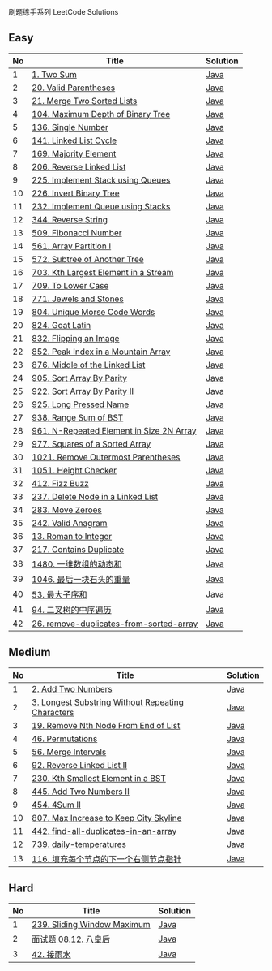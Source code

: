 刷题练手系列 LeetCode Solutions


## Easy
| No | Title                                                                                                          | Solution                                                                                                             |
|----|----------------------------------------------------------------------------------------------------------------|----------------------------------------------------------------------------------------------------------------------|
| 1  | [1. Two Sum](https://oj.leetcode.com/problems/two-sum)                                                         | [Java](https://github.com/cleverUtd/leetcode/blob/master/src/main/java/TwoSum.java)                                  |
| 2  | [20. Valid Parentheses](https://leetcode.com/problems/valid-parentheses/)                                      | [Java](https://github.com/cleverUtd/leetcode/blob/master/src/main/java/stack/ValidParentheses.java)                  |
| 3  | [21. Merge Two Sorted Lists](https://leetcode.com/problems/merge-two-sorted-lists/)                            | [Java](https://github.com/cleverUtd/leetcode/blob/master/src/main/java/linkedList/MergeTwoSortedLists.java)          |
| 4  | [104. Maximum Depth of Binary Tree](https://leetcode.com/problems/maximum-depth-of-binary-tree/)               | [Java](https://github.com/cleverUtd/leetcode/blob/master/src/main/java/tree/MaximumDepthOfBinaryTree.java)           |
| 5  | [136. Single Number](https://oj.leetcode.com/problems/single-number)                                           | [Java](https://github.com/cleverUtd/leetcode/blob/master/src/main/java/SingleNumber.java)                            |
| 6  | [141. Linked List Cycle](https://leetcode.com/problems/linked-list-cycle/)                                     | [Java](https://github.com/cleverUtd/leetcode/blob/master/src/main/java/linkedList/LinkedListCycle.java)              |
| 7  | [169. Majority Element](https://leetcode.com/problems/majority-element/)                                       | [Java](https://github.com/cleverUtd/leetcode/blob/master/src/main/java/array/MajorityElement.java)                   |
| 8  | [206. Reverse Linked List](https://leetcode.com/problems/reverse-linked-list/)                                 | [Java](https://github.com/cleverUtd/leetcode/blob/master/src/main/java/linkedList/ReverseLinkedList.java)            |
| 9  | [225. Implement Stack using Queues](https://leetcode.com/problems/implement-stack-using-queues/)               | [Java](https://github.com/cleverUtd/leetcode/blob/master/src/main/java/stack/ImplementStackUsingQueues.java)         |
| 10 | [226. Invert Binary Tree](https://leetcode.com/problems/invert-binary-tree/)                                   | [Java](https://github.com/cleverUtd/leetcode/blob/master/src/main/java/tree/InvertBinaryTree.java)                   |
| 11 | [232. Implement Queue using Stacks](https://leetcode.com/problems/implement-queue-using-stacks/)               | [Java](https://github.com/cleverUtd/leetcode/blob/master/src/main/java/stack/ImplementQueueUsingStacks.java)         |
| 12 | [344. Reverse String](https://leetcode.com/problems/reverse-string/)                                           | [Java](https://github.com/cleverUtd/leetcode/blob/master/src/main/java/twoPointers/ReverseString.java)               |
| 13 | [509. Fibonacci Number](https://leetcode.com/problems/fibonacci-number/)                                       | [Java](https://github.com/cleverUtd/leetcode/blob/master/src/main/java/FibonacciNumber.java)                         |
| 14 | [561. Array Partition I](https://leetcode.com/problems/array-partition-i/)                                     | [Java](https://github.com/cleverUtd/leetcode/blob/master/src/main/java/array/ArrayPartitionI.java)                   |
| 15 | [572. Subtree of Another Tree](https://leetcode.com/problems/subtree-of-another-tree/)                         | [Java](https://github.com/cleverUtd/leetcode/blob/master/src/main/java/tree/SubtreeOfAnotherTree.java)               |
| 16 | [703. Kth Largest Element in a Stream](https://leetcode.com/problems/kth-largest-element-in-a-stream/)         | [Java](https://github.com/cleverUtd/leetcode/blob/master/src/main/java/heap/KthLargest.java)                         |
| 17 | [709. To Lower Case](https://leetcode.com/problems/to-lower-case/)                                             | [Java](https://github.com/cleverUtd/leetcode/blob/master/src/main/java/string/ToLowerCase.java)                      |
| 18 | [771. Jewels and Stones](https://leetcode.com/problems/jewels-and-stones/)                                     | [Java](https://github.com/cleverUtd/leetcode/blob/master/src/main/java/hashTable/JewelsAndStones.java)               |
| 19 | [804. Unique Morse Code Words](https://leetcode.com/problems/unique-morse-code-words/)                         | [Java](https://github.com/cleverUtd/leetcode/blob/master/src/main/java/string/UniqueMorseCodeWords.java)             |
| 20 | [824. Goat Latin](https://leetcode.com/problems/goat-latin/)                                                   | [Java](https://github.com/cleverUtd/leetcode/blob/master/src/main/java/string/GoatLatin.java)                        |
| 21 | [832. Flipping an Image](https://leetcode.com/problems/flipping-an-image/)                                     | [Java](https://github.com/cleverUtd/leetcode/blob/master/src/main/java/array/FlippingAnImage.java)                   |
| 22 | [852. Peak Index in a Mountain Array](https://leetcode.com/problems/peak-index-in-a-mountain-array/)           | [Java](https://github.com/cleverUtd/leetcode/blob/master/src/main/java/binarySearch/PeakIndexInAMountainArray.java)  |
| 23 | [876. Middle of the Linked List](https://leetcode.com/problems/middle-of-the-linked-list/)                     | [Java](https://github.com/cleverUtd/leetcode/blob/master/src/main/java/linkedList/MiddleOfTheLinkedList.java)        |
| 24 | [905. Sort Array By Parity](https://leetcode.com/problems/sort-array-by-parity/)                               | [Java](https://github.com/cleverUtd/leetcode/blob/master/src/main/java/array/SortArrayByParity.java)                 |
| 25 | [922. Sort Array By Parity II](https://leetcode.com/problems/sort-array-by-parity-ii/)                         | [Java](https://github.com/cleverUtd/leetcode/blob/master/src/main/java/array/SortArrayByParityII.java)               |
| 26 | [925. Long Pressed Name](https://leetcode.com/problems/long-pressed-name/)                                     | [Java](https://github.com/cleverUtd/leetcode/blob/master/src/main/java/twoPointers/LongPressedName.java)             |
| 27 | [938. Range Sum of BST](https://leetcode.com/problems/range-sum-of-bst/)                                       | [Java](https://github.com/cleverUtd/leetcode/blob/master/src/main/java/tree/RangeSumOfBST.java)                      |
| 28 | [961. N-Repeated Element in Size 2N Array](https://leetcode.com/problems/n-repeated-element-in-size-2n-array/) | [Java](https://github.com/cleverUtd/leetcode/blob/master/src/main/java/hashTable/NRepeatedElementInSize2NArray.java) |
| 29 | [977. Squares of a Sorted Array](https://leetcode.com/problems/squares-of-a-sorted-array/)                     | [Java](https://github.com/cleverUtd/leetcode/blob/master/src/main/java/array/SquaresOfASortedArray.java)             |
| 30 | [1021. Remove Outermost Parentheses](https://leetcode.com/problems/remove-outermost-parentheses/)              | [Java](https://github.com/cleverUtd/leetcode/blob/master/src/main/java/string/RemoveOutermostParentheses.java)       |
| 31 | [1051. Height Checker](https://leetcode.com/problems/height-checker/)                                          | [Java](https://github.com/cleverUtd/leetcode/blob/master/src/main/java/array/HeightChecker.java)                     |
| 32 | [412. Fizz Buzz](https://leetcode.com/problems/fizz-buzz/)                                                     | [Java](https://github.com/cleverUtd/leetcode/blob/master/src/main/java/string/FIzzBuzz.java)                         |
| 33 | [237. Delete Node in a Linked List](https://leetcode.com/problems/delete-node-in-a-linked-list/)               | [Java](https://github.com/cleverUtd/leetcode/blob/master/src/main/java/linkedList/DeleteNodeInALinkedList.java)      |
| 34 | [283. Move Zeroes](https://leetcode.com/problems/move-zeroes/)                                                 | [Java](https://github.com/cleverUtd/leetcode/blob/master/src/main/java/array/MoveZeroes.java)                        |
| 35 | [242. Valid Anagram](https://leetcode.com/problems/valid-anagram/)                                             | [Java](https://github.com/cleverUtd/leetcode/blob/master/src/main/java/string/ValidAnagram.java)                     |
| 36 | [13. Roman to Integer](https://leetcode.com/problems/roman-to-integer/)                                        | [Java](https://github.com/cleverUtd/leetcode/blob/master/src/main/java/string/RomanToInteger.java)                   |
| 37 | [217. Contains Duplicate](https://leetcode.com/problems/contains-duplicate/)                                   | [Java](https://github.com/cleverUtd/leetcode/blob/master/src/main/java/array/ContainsDuplicate.java)                 |
| 38 | [1480. 一维数组的动态和](https://leetcode-cn.com/problems/running-sum-of-1d-array)                                     | [Java](https://github.com/cleverUtd/leetcode/blob/master/src/main/java/array/RunningSumOf1dArray.java)               |
| 39 | [1046. 最后一块石头的重量](https://leetcode-cn.com/problems/last-stone-weight)                                          | [Java](https://github.com/cleverUtd/leetcode/blob/master/src/main/java/heap/LastStoneWeight.java)                    |
| 40 | [53. 最大子序和](https://leetcode-cn.com/problems/maximum-subarray/)                                                | [Java](https://github.com/cleverUtd/leetcode/blob/master/src/main/java/array/MaximumSubarray.java)                   |
| 41 | [94. 二叉树的中序遍历](https://leetcode-cn.com/problems/binary-tree-inorder-traversal/)                                | [Java](https://github.com/cleverUtd/leetcode/blob/master/src/main/java/tree/BinaryTreeInorderTraversal.java)         |
| 42 | [26. remove-duplicates-from-sorted-array](https://leetcode.cn/problems/remove-duplicates-from-sorted-array)                                | [Java](https://github.com/cleverUtd/leetcode/blob/master/src/main/java/tree/RemoveDuplicates.java)         |

## Medium
| No | Title                                                                                                                                | Solution                                                                                                                              |
|----|--------------------------------------------------------------------------------------------------------------------------------------|---------------------------------------------------------------------------------------------------------------------------------------|
| 1  | [2. Add Two Numbers](https://leetcode.com/problems/add-two-numbers)                                                                  | [Java](https://github.com/cleverUtd/leetcode/blob/master/src/main/java/linkedList/AddTwoNumbers.java)                                 |
| 2  | [3. Longest Substring Without Repeating Characters](https://oj.leetcode.com/problems/longest-substring-without-repeating-characters) | [Java](https://github.com/cleverUtd/leetcode/blob/master/src/main/java/slidingWindow/LongestSubstringWithoutRepeatingCharacters.java) |
| 3  | [19. Remove Nth Node From End of List](https://leetcode.com/problems/remove-nth-treeNode-from-end-of-list/)                          | [Java](https://github.com/cleverUtd/leetcode/blob/master/src/main/java/linkedList/RemoveNthNodeFromEndOfList.java)                    |
| 4  | [46. Permutations](https://leetcode.com/problems/permutations/)                                                                      | [Java](https://github.com/cleverUtd/leetcode/blob/master/src/main/java/backtracking/Permutations.java)                                |
| 5  | [56. Merge Intervals](https://leetcode.com/problems/merge-intervals/)                                                                | [Java](https://github.com/cleverUtd/leetcode/blob/master/src/main/java/array/MergeIntervals.java)                                     |
| 6  | [92. Reverse Linked List II](https://leetcode.com/problems/reverse-linked-list-ii/)                                                  | [Java](https://github.com/cleverUtd/leetcode/blob/master/src/main/java/linkedList/ReverseLinkedListII.java)                           |
| 7  | [230. Kth Smallest Element in a BST](https://leetcode.com/problems/kth-smallest-element-in-a-bst/)                                   | [Java](https://github.com/cleverUtd/leetcode/blob/master/src/main/java/tree/KthSmallestElementInBSTjava)                              |
| 8  | [445. Add Two Numbers II](https://leetcode.com/problems/add-two-numbers-ii/)                                                         | [Java](https://github.com/cleverUtd/leetcode/blob/master/src/main/java/linkedList/AddTwoNumbersII.java)                               |
| 9  | [454. 4Sum II](https://leetcode.com/problems/4sum-ii/)                                                                               | [Java](https://github.com/cleverUtd/leetcode/blob/master/src/main/java/hashTable/FourSumII.java)                                      |
| 10 | [807. Max Increase to Keep City Skyline](https://leetcode.com/problems/max-increase-to-keep-city-skyline/)                           | [Java](https://github.com/cleverUtd/leetcode/blob/master/src/main/java/array/MaxIncreaseToKeepCitySkyline.java)                       |
| 11 | [442. find-all-duplicates-in-an-array](https://leetcode-cn.com/problems/find-all-duplicates-in-an-array/)                            | [Java](https://github.com/cleverUtd/leetcode/blob/master/src/main/java/array/FindAllDuplicatesInAnArray.java)                         |
| 12 | [739. daily-temperatures](https://leetcode-cn.com/problems/daily-temperatures/)                                                      | [Java](https://github.com/cleverUtd/leetcode/blob/master/src/main/java/dailyTemperatures/Solution_Stack.java)                         |
| 13 | [116. 填充每个节点的下一个右侧节点指针](https://leetcode-cn.com/problems/populating-next-right-pointers-in-each-node/)                               | [Java](https://github.com/cleverUtd/leetcode/blob/master/src/main/java/tree/PopulatingNextRightPointersInEachNode.java)               |

## Hard
| No | Title                                                                                | Solution                                                                                                        |
|----|--------------------------------------------------------------------------------------|-----------------------------------------------------------------------------------------------------------------|
| 1  | [239. Sliding Window Maximum](https://leetcode.com/problems/sliding-window-maximum/) | [Java](https://github.com/cleverUtd/leetcode/blob/master/src/main/java/slidingWindow/SlidingWindowMaximum.java) |
| 2  | [面试题 08.12. 八皇后](https://leetcode.com/problems/eight-queens-lcci/)                   | [Java](https://github.com/cleverUtd/leetcode/blob/master/src/main/java/backtracking/EightQueens.java)           |
| 3  | [42. 接雨水](https://leetcode-cn.com/problems/trapping-rain-water/)                     | [Java](https://github.com/cleverUtd/leetcode/blob/master/src/main/java/array/TrappingRainWater.java)            |
